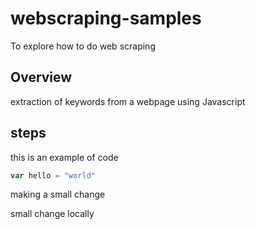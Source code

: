 # webscraping-samples
To explore how to do web scraping


## Overview

extraction of keywords from a webpage using Javascript

## steps

this is an example of code

```javascript
var hello = "world"
```

making a small change

small change locally